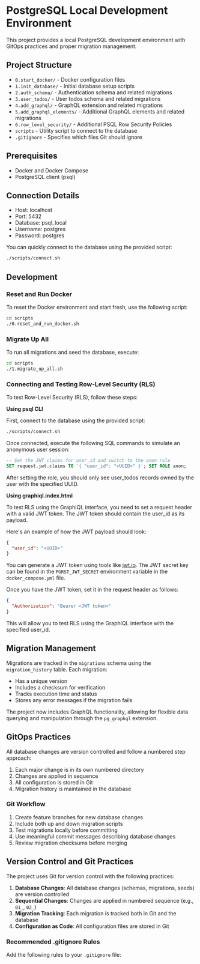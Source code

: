 # PostgreSQL Local Development Environment

This project provides a local PostgreSQL development environment with GitOps practices and proper migration management.

## Project Structure

- `0.start_docker/` - Docker configuration files
- `1.init_database/` - Initial database setup scripts
- `2.auth_schema/` - Authentication schema and related migrations
- `3.user_todos/` - User todos schema and related migrations
- `4.add_graphql/` - GraphQL extension and related migrations
- `5.add_graphql_elements/` - Additional GraphQL elements and related migrations
- `6.row_level_security/` - Additional PSQL Row Security Policies
- `scripts` - Utility script to connect to the database
- `.gitignore` - Specifies which files Git should ignore

## Prerequisites

- Docker and Docker Compose
- PostgreSQL client (psql)

## Connection Details

- Host: localhost
- Port: 5432
- Database: psql_local
- Username: postgres
- Password: postgres

You can quickly connect to the database using the provided script:

```bash
./scripts/connect.sh
```

## Development

### Reset and Run Docker

To reset the Docker environment and start fresh, use the following script:

```bash
cd scripts
./0.reset_and_run_docker.sh
```

### Migrate Up All

To run all migrations and seed the database, execute:

```bash
cd scripts
./1.migrate_up_all.sh
```

### Connecting and Testing Row-Level Security (RLS)

To test Row-Level Security (RLS), follow these steps:

**Using psql CLI**

First, connect to the database using the provided script:

```bash
./scripts/connect.sh
```

Once connected, execute the following SQL commands to simulate an anonymous user session:

```sql
-- Set the JWT claims for user_id and switch to the anon role
SET request.jwt.claims TO '{ "user_id": "<UUID>" }'; SET ROLE anon;
```

After setting the role, you should only see user_todos records owned by the user with the specified UUID.

**Using graphiql.index.html**

To test RLS using the GraphiQL interface, you need to set a request header with a valid JWT token. The JWT token should contain the user_id as its payload.

Here's an example of how the JWT payload should look:

```json
{
  "user_id": "<UUID>"
}
```

You can generate a JWT token using tools like [jwt.io](https://jwt.io/). The JWT secret key can be found in the `PGRST_JWT_SECRET` environment variable in the `docker_compose.yml` file.

Once you have the JWT token, set it in the request header as follows:

```json
{
  "Authorization": "Bearer <JWT token>"
}
```

This will allow you to test RLS using the GraphiQL interface with the specified user_id.

## Migration Management

Migrations are tracked in the `migrations` schema using the `migration_history` table. Each migration:

- Has a unique version
- Includes a checksum for verification
- Tracks execution time and status
- Stores any error messages if the migration fails

The project now includes GraphQL functionality, allowing for flexible data querying and manipulation through the `pg_graphql` extension.

## GitOps Practices

All database changes are version controlled and follow a numbered step approach:

1. Each major change is in its own numbered directory
2. Changes are applied in sequence
3. All configuration is stored in Git
4. Migration history is maintained in the database

### Git Workflow

1. Create feature branches for new database changes
2. Include both up and down migration scripts
3. Test migrations locally before committing
4. Use meaningful commit messages describing database changes
5. Review migration checksums before merging

## Version Control and Git Practices

The project uses Git for version control with the following practices:

1. **Database Changes**: All database changes (schemas, migrations, seeds) are version controlled
2. **Sequential Changes**: Changes are applied in numbered sequence (e.g., `01_`, `02_`)
3. **Migration Tracking**: Each migration is tracked both in Git and the database
4. **Configuration as Code**: All configuration files are stored in Git

### Recommended .gitignore Rules

Add the following rules to your `.gitignore` file:
